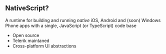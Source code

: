 NativeScript?
------------

A runtime for building and running *native* iOS, Android and (soon) Windows Phone apps with a single, 
JavaScript (or TypeScript) code base

* Open source 
* Telerik maintaned
* Cross-platform UI abstractions

